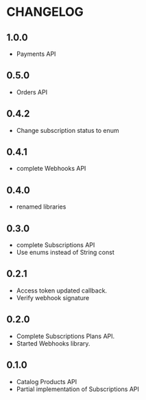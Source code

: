 # CHANGELOG

## 1.0.0
- Payments API

## 0.5.0
- Orders API

## 0.4.2
- Change subscription status to enum

## 0.4.1
- complete Webhooks API

## 0.4.0
- renamed libraries

## 0.3.0
- complete Subscriptions API
- Use enums instead of String const

## 0.2.1
- Access token updated callback. 
- Verify webhook signature

## 0.2.0
- Complete Subscriptions Plans API. 
- Started Webhooks library.

## 0.1.0
- Catalog Products API 
- Partial implementation of Subscriptions API
